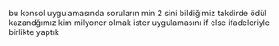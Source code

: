 bu konsol uygulamasında  soruların min 2 sini bildiğimiz takdirde ödül kazandğımız kim milyoner olmak ister uygulamasını if else ifadeleriyle birlikte yaptık
